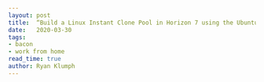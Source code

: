 ```yaml
---
layout: post
title:  “Build a Linux Instant Clone Pool in Horizon 7 using the Ubuntu OVA Fling”
date:   2020-03-30
tags:
- bacon
- work from home
read_time: true
author: Ryan Klumph
---
```

